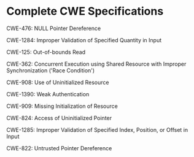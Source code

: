 

# Complete CWE Specifications

CWE-476: NULL Pointer Dereference

CWE-1284: Improper Validation of Specified Quantity in Input

CWE-125: Out-of-bounds Read

CWE-362: Concurrent Execution using Shared Resource with Improper Synchronization ('Race Condition')

CWE-908: Use of Uninitialized Resource

CWE-1390: Weak Authentication

CWE-909: Missing Initialization of Resource

CWE-824: Access of Uninitialized Pointer

CWE-1285: Improper Validation of Specified Index, Position, or Offset in Input

CWE-822: Untrusted Pointer Dereference